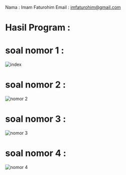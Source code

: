 Nama  : Imam Faturohim
Email : imfaturohim@gmail.com

# Hasil Program :
# soal nomor 1 :
![index](https://github.com/faturohim/internbackend/assets/74387619/869acfdf-da24-42b0-9f95-6e6d1001f450)

# soal nomor 2 :
![nomor 2](https://github.com/faturohim/internbackend/assets/74387619/0a0260a1-1b3d-4da7-a1cc-d3a071b91913)

# soal nomor 3 :
![nomor 3](https://github.com/faturohim/internbackend/assets/74387619/4e020933-6047-4f3b-ac00-690113f542b9)

# soal nomor 4 :
![nomor 4](https://github.com/faturohim/internbackend/assets/74387619/66010ac3-17ea-423a-b9ba-2fe4ccbcffec)
